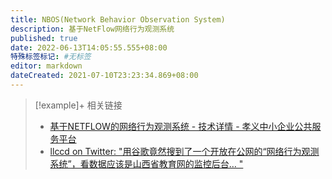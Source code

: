```yaml
---
title: NBOS(Network Behavior Observation System)
description: 基于NetFlow网络行为观测系统
published: true
date: 2022-06-13T14:05:55.555+08:00
特殊标签标记: #无标签
editor: markdown
dateCreated: 2021-07-10T23:23:34.869+08:00
---
```


> [!example]+ 相关链接
> + [基于NETFLOW的网络行为观测系统 - 技术详情 - 孝义中小企业公共服务平台](https://web.archive.org/web/20210630152538/https://www.xyqyfw.cn/technology/show-146.html)
> + [llccd on Twitter: "用谷歌竟然搜到了一个开放在公网的“网络行为观测系统”，看数据应该是山西省教育网的监控后台… "](https://web.archive.org/web/20210630124501/https://twitter.com/gNodeB/status/1409883469992321031)
